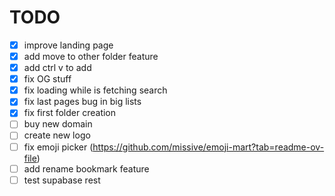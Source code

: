 # TODO

- [x] improve landing page
- [x] add move to other folder feature
- [x] add ctrl v to add 
- [x] fix OG stuff
- [x] fix loading while is fetching search
- [x] fix last pages bug in big lists
- [x] fix first folder creation
- [ ] buy new domain
- [ ] create new logo
- [ ] fix emoji picker (https://github.com/missive/emoji-mart?tab=readme-ov-file)
- [ ] add rename bookmark feature
- [ ] test supabase rest

